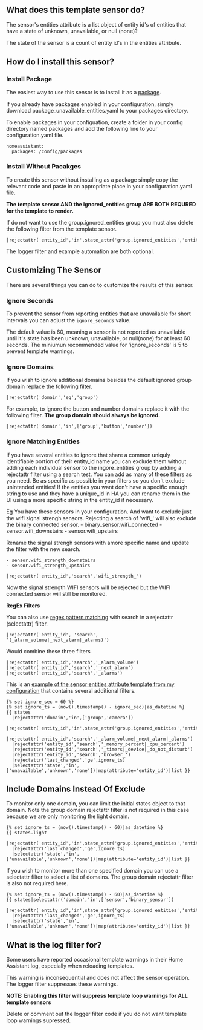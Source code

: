 ## What does this template sensor do?
The sensor's entities attribute is a list object of entity id's of entities that have a state of unknown, unavailable, or null (none)?

The state of the sensor is a count of entity id's in the entities attribute.
## How do I install this sensor?
### Install Package
The easiest way to use this sensor is to install it as a [package](https://www.home-assistant.io/docs/configuration/packages/).

If you already have packages enabled in your configuration, simply download package_unavailable_entities.yaml to your packages directory.

To enable packages in your configuation, create a folder in your config directory named packages and add the following line to your configuration.yaml file.

    homeassistant:
      packages: /config/packages
### Install Without Pacakges
To create this sensor without installing as a package simply copy the relevant code and paste in an appropriate place in your configuration.yaml file.

**The template sensor AND the ignored_entities group ARE BOTH REQURED for the template to render.**

If do not want to use the group.ignored_entities group you must also delete the following filter from the template sensor.

    |rejectattr('entity_id','in',state_attr('group.ignored_entities','entity_id'))

The logger filter and example automation are both optional.
## Customizing The Sensor
There are several things you can do to customize the results of this sensor.
### Ignore Seconds
To prevent the sensor from reporting entities that are unavailable for short intervals you can adjust the `ignore_seconds` value.

The default value is 60, meaning a sensor is not reported as unavailable until it's state has been unknown, unavailable, or null(none) for at least 60 seconds.
The miniumun recommended value for 'ignore_seconds' is 5 to prevent template warnings.
### Ignore Domains
If you wish to ignore additional domains besides the default ignored group domain replace the following filter.

    |rejectattr('domain','eq','group')
For example, to ignore the button and number domains replace it with the following filter. **The group domain should always be ignored.**

    |rejectattr('domain','in',['group','button','number'])
### Ignore Matching Entities
If you have several entities to ignore that share a common uniquly identifiable portion of their entity_id name you can exclude them without adding each individual sensor
to the ingore_entities group by adding a rejectattr filter using a search test.  You can add as many of these filters as you need. Be as specific as possible in your filters so you don't exclude unintended entities!  If the entities you want don't have a specific enough string to use and they have a unique_id in HA you can rename them in the UI using a more specific string in the entity_id if necessary.

Eg You have these sensors in your configuration. And want to exclude just the wifi signal strengh sensors. Rejecting a search of 'wifi_' will also exclude the binary connected sensor.
    - binary_sensor.wifi_connected
    - sensor.wifi_downstairs
    - sensor.wifi_upstairs

Rename the signal strengh sensors with amore specific name and update the filter with the new search.

    - sensor.wifi_strength_downstairs
    - sensor.wifi_strength_upstairs

    |rejectattr('entity_id','search','wifi_strength_')

Now the signal strength WIFI sensors will be rejected but the WIFI connected sensor will still be monitored.

**RegEx Filters**

You can also use [regex pattern matching](https://regex101.com/) with search in a rejectattr (selectattr) filter.

    |rejectattr('entity_id', 'search', '(_alarm_volume|_next_alarm|_alarms)')

Would combine these three filters

    |rejectattr('entity_id','search','_alarm_volume')
    |rejectattr('entity_id','search','_next_alarm')
    |rejectattr('entity_id','search','_alarms')

This is an [example of the sensor entities attribute template from my configuration](https://github.com/jazzyisj/home-assistant-config/blob/master/packages/hass/package_unavailable_entities.yaml) that contains several additional filters.

    {% set ignore_sec = 60 %}
    {% set ignore_ts = (now().timestamp() - ignore_sec)|as_datetime %}
    {{ states
      |rejectattr('domain','in',['group','camera'])
      |rejectattr('entity_id','in',state_attr('group.ignored_entities','entity_id'))
      |rejectattr('entity_id','search','_alarm_volume|_next_alarm|_alarms')
      |rejectattr('entity_id','search','_memory_percent|_cpu_percent')
      |rejectattr('entity_id','search','_timers|_device|_do_not_disturb')
      |rejectattr('entity_id','search','browser_')
      |rejectattr('last_changed','ge',ignore_ts)
      |selectattr('state','in',['unavailable','unknown','none'])|map(attribute='entity_id')|list }}

## Include Domains Instead Of Exclude
To monitor only one domain, you can limit the initial states object to that domain.  Note the group domain rejectattr filter is not required in this case because we are only monitoring the light domain.

    {% set ignore_ts = (now().timestamp() - 60)|as_datetime %}
    {{ states.light
      |rejectattr('entity_id','in',state_attr('group.ignored_entities','entity_id'))
      |rejectattr('last_changed','ge',ignore_ts)
      |selectattr('state','in',['unavailable','unknown','none'])|map(attribute='entity_id')|list }}


If you wish to monitor more than one specified domain you can use a selectattr filter to select a list of domains.  The group domain rejectattr filter is also not required here.

    {% set ignore_ts = (now().timestamp() - 60)|as_datetime %}
    {{ states|selectattr('domain','in',['sensor','binary_sensor'])
      |rejectattr('entity_id','in',state_attr('group.ignored_entities','entity_id'))
      |rejectattr('last_changed','ge',ignore_ts)
      |selectattr('state','in',['unavailable','unknown','none'])|map(attribute='entity_id')|list }}

## What is the log filter for?
Some users have reported occasional template warnings in their Home Assistant log, especially when reloading templates.

This warning is inconsequential and does not affect the sensor operation.  The logger filter suppresses these warnings.

**NOTE: Enabling this filter will suppress template loop warnings for ALL template sensors**

Delete or comment out the logger filter code if you do not want template loop warnings supressed.
